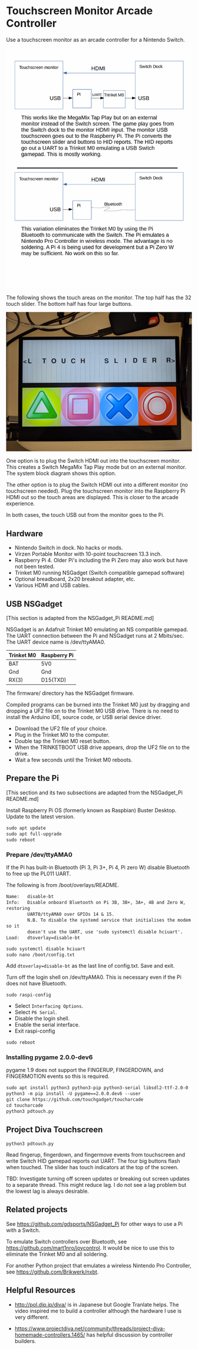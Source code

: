 # Touchscreen Monitor Arcade Controller

Use a touchscreen monitor as an arcade controller for a Nintendo Switch.

![System Block Diagram](./images/systemoverview.gif)


The following shows the touch areas on the monitor. The top half has the
32 touch slider. The bottom half has four large buttons.

![Touch regions on monitor](./images/touchareas.jpg)

One option is to plug the Switch HDMI out into the touchscreen monitor.
This creates a Switch MegaMix Tap Play mode but on an external monitor.
The system block diagram shows this option.

The other option is to plug the Switch HDMI out into a different monitor (no
touchscreen needed). Plug the touchscreen monitor into the Raspberry Pi HDMI
out so the touch areas are displayed. This is closer to the arcade experience.

In both cases, the touch USB out from the monitor goes to the Pi.

## Hardware

* Nintendo Switch in dock. No hacks or mods.
* Virzen Portable Monitor with 10-point touchscreen 13.3 inch.
* Raspberry Pi 4. Older Pi's including the Pi Zero may also work but have not
  been tested.
* Trinket M0 running NSGadget (Switch compatible gamepad software)
* Optional breadboard, 2x20 breakout adapter, etc.
* Various HDMI and USB cables.

## USB NSGadget
[This section is adapted from the NSGadget_Pi README.md]

NSGadget is an Adafruit Trinket M0 emulating an NS compatible gamepad. The UART
connection between the Pi and NSGadget runs at 2 Mbits/sec. The UART device
name is /dev/ttyAMA0.

|Trinket M0 |Raspberry Pi
|-----------|------------
|BAT        |5V0
|Gnd        |Gnd
|RX(3)      |D15(TXD)

The firmware/ directory has the NSGadget firmware.

Compiled programs can be burned into the Trinket M0 just by dragging and
dropping a UF2 file on to the Trinket M0 USB drive. There is no need to install
the Arduino IDE, source code, or USB serial device driver.

* Download the UF2 file of your choice.
* Plug in the Trinket M0 to the computer.
* Double tap the Trinket M0 reset button.
* When the TRINKETBOOT USB drive appears, drop the UF2 file on to the drive.
* Wait a few seconds until the Trinket M0 reboots.

## Prepare the Pi
[This section and its two subsections are adapted from the NSGadget_Pi README.md]

Install Raspberry Pi OS (formerly known as Raspbian) Buster Desktop. Update to
the latest version.

```
sudo apt update
sudo apt full-upgrade
sudo reboot
```

### Prepare /dev/ttyAMA0

If the Pi has built-in Bluetooth (Pi 3, Pi 3+, Pi 4, Pi zero W) disable
Bluetooth to free up the PL011 UART.

The following is from /boot/overlays/README.

```
Name:   disable-bt
Info:   Disable onboard Bluetooth on Pi 3B, 3B+, 3A+, 4B and Zero W, restoring
        UART0/ttyAMA0 over GPIOs 14 & 15.
        N.B. To disable the systemd service that initialises the modem so it
        doesn't use the UART, use 'sudo systemctl disable hciuart'.
Load:   dtoverlay=disable-bt
```

```
sudo systemctl disable hciuart
sudo nano /boot/config.txt
```
Add `dtoverlay=disable-bt` as the last line of config.txt. Save and exit.

Turn off the login shell on /dev/ttyAMA0. This is necessary even if the Pi does
not have Bluetooth.

```
sudo raspi-config
```

* Select `Interfacing Options`.
* Select `P6 Serial`.
* Disable the login shell.
* Enable the serial interface.
* Exit raspi-config

```
sudo reboot
```
### Installing pygame 2.0.0-dev6

pygame 1.9 does not support the FINGERUP, FINGERDOWN, and FINGERMOTION events
so this is required.

```
sudo apt install python3 python3-pip python3-serial libsdl2-ttf-2.0-0
python3 -m pip install -U pygame==2.0.0.dev6 --user
git clone https://github.com/touchgadget/toucharcade
cd toucharcade
python3 pdtouch.py
```

## Project Diva Touchscreen

```
python3 pdtouch.py
```

Read fingerup, fingerdown, and fingermove events from touchscreen and write
Switch HID gamepad reports out UART. The four big buttons flash when touched.
The slider has touch indicators at the top of the screen.

TBD: Investigate turning off screen updates or breaking out screen updates to a
separate thread. This might reduce lag. I do not see a lag problem but the
lowest lag is always desirable.

## Related projects

See https://github.com/gdsports/NSGadget_Pi for other ways to use a Pi with a
Switch.

To emulate Switch controllers over Bluetooth, see https://github.com/mart1nro/joycontrol.
It would be nice to use this to eliminate the Trinket M0 and all soldering.

For another Python project that emulates a wireless Nintendo Pro Controller,
see https://github.com/Brikwerk/nxbt.

## Helpful Resources

* http://pol.dip.jp/diva/ is in Japanese but Google Tranlate helps. The video
  inspired me to build a controller although the hardware I use is very
  different.

* https://www.projectdiva.net/community/threads/project-diva-homemade-controllers.1465/
  has helpful discussion by controller builders.

